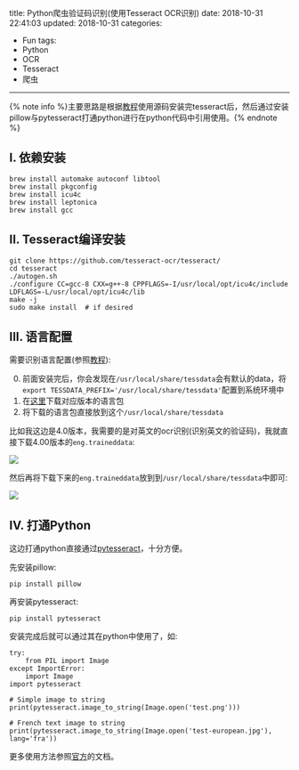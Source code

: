 title: Python爬虫验证码识别(使用Tesseract OCR识别)
date: 2018-10-31 22:41:03
updated: 2018-10-31
categories:
- Fun
tags:
- Python
- OCR
- Tesseract
- 爬虫

---

{% note info %}主要思路是根据[教程](https://github.com/tesseract-ocr/tesseract/wiki/Compiling#macos)使用源码安装完tesseract后，然后通过安装pillow与pytesseract打通python进行在python代码中引用使用。{% endnote %}

<!-- more -->

## I. 依赖安装

```
brew install automake autoconf libtool
brew install pkgconfig
brew install icu4c
brew install leptonica
brew install gcc
```

## II. Tesseract编译安装

```
git clone https://github.com/tesseract-ocr/tesseract/
cd tesseract
./autogen.sh
./configure CC=gcc-8 CXX=g++-8 CPPFLAGS=-I/usr/local/opt/icu4c/include LDFLAGS=-L/usr/local/opt/icu4c/lib
make -j
sudo make install  # if desired
```

## III. 语言配置

需要识别语言配置(参照[教程](https://github.com/tesseract-ocr/tesseract/wiki/Compiling#language-data)):

0. 前面安装完后，你会发现在`/usr/local/share/tessdata`会有默认的data，将`export TESSDATA_PREFIX='/usr/local/share/tessdata'`配置到系统环境中
1. 在[这里](https://github.com/tesseract-ocr/tesseract/wiki/Data-Files)下载对应版本的语言包
2. 将下载的语言包直接放到这个`/usr/local/share/tessdata`

比如我这边是4.0版本，我需要的是对英文的ocr识别(识别英文的验证码)，我就直接下载4.00版本的`eng.traineddata`:

![](/img/python-verify-code-ocr1.png)

然后再将下载下来的`eng.traineddata`放到到`/usr/local/share/tessdata`中即可:

![](/img/python-verify-code-ocr2.png)

## IV. 打通Python

这边打通python直接通过[pytesseract](https://pypi.org/project/pytesseract/)，十分方便。

先安装pillow:

```
pip install pillow
```

再安装pytesseract:

```
pip install pytesseract
```

安装完成后就可以通过其在python中使用了，如:

```
try:
    from PIL import Image
except ImportError:
    import Image
import pytesseract

# Simple image to string
print(pytesseract.image_to_string(Image.open('test.png')))

# French text image to string
print(pytesseract.image_to_string(Image.open('test-european.jpg'), lang='fra'))
```

更多使用方法参照[官方](https://pypi.org/project/pytesseract/)的文档。
